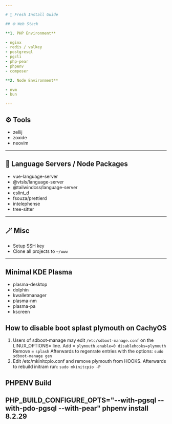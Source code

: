 ```yaml
---

# 🧰 Fresh Install Guide

## 🌐 Web Stack

**1. PHP Environment**

- nginx
- redis / valkey
- postgresql
- pgcli
- php-pear
- phpenv
- composer

**2. Node Environment**

- nvm
- bun

---
```


## ⚙️ Tools

- zellij
- zoxide
- neovim

---

## 🧠 Language Servers / Node Packages

- vue-language-server
- @vtsls/language-server
- @tailwindcss/language-server
- eslint_d
- fsouza/prettierd
- intelephense
- tree-sitter

---

## 🪄 Misc

- Setup SSH key
- Clone all projects to `~/www`

---

## Minimal KDE Plasma

- plasma-desktop
- dolphin
- kwalletmanager
- plasma-nm
- plasma-pa
- kscreen

## How to disable boot splast plymouth on CachyOS

1. Users of sdboot-manage may edit `/etc/sdboot-manage.conf` on the LINUX_OPTIONS= line.
   Add = `plymouth.enable=0 disablehooks=plymouth`
   Remove = `splash`
   Afterwards to regenrate entries with the options:
   `sudo sdboot-manage gen`
2. Edit /etc/mkinitcpio.conf and remove plymouth from HOOKS.
   Afterwards to rebuild initram run: `sudo mkinitcpio -P`


## PHPENV Build
PHP_BUILD_CONFIGURE_OPTS="--with-pgsql --with-pdo-pgsql --with-pear" phpenv install 8.2.29
---
